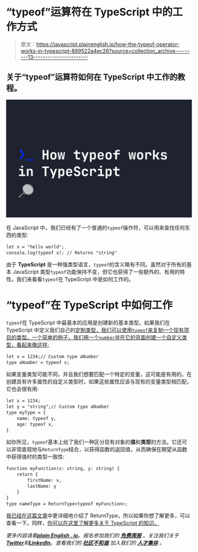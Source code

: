 # “typeof”运算符在 TypeScript 中的工作方式

> 原文：<https://javascript.plainenglish.io/how-the-typeof-operator-works-in-typescript-899522a4ec26?source=collection_archive---------13----------------------->

## 关于“typeof”运算符如何在 TypeScript 中工作的教程。

![](img/d89c29f23ec932109b967fbb273c0e1a.png)

在 JavaScript 中，我们已经有了一个普通的`typeof`操作符，可以用来查找任何东西的类型:

```
let x = "hello world";
console.log(typeof x); // Returns "string"
```

由于 **TypeScript** 是一种强类型语言，`typeof`的含义略有不同。虽然对于所有的基本 JavaScript 类型`typeof`功能保持不变，但它也获得了一些额外的、有用的特性。我们来看看`typeof`在 TypeScript 中是如何工作的。

# “typeof”在 TypeScript 中如何工作

`typeof`在 TypeScript 中最基本的应用是创建新的基本类型。如果我们在 TypeScript 中定义我们自己的[定制类型，我们可以使用`typeof`来复制一个现有项目的类型。一个简单的例子，我们用一个`number`并在它的背面创建一个自定义类型，看起来像这样:](https://fjolt.com/article/typescript-creating-custom-types)

```
let x = 1234;// Custom type aNumber
type aNumber = typeof x;
```

如果变量类型可能不同，并且我们想要匹配一个特定的变量，这可能是有用的。在创建具有许多属性的自定义类型时，如果这些属性应该与现有的变量类型相匹配，它也会很有用:

```
let x = 1234;
let y = "string";// Custom type aNumber
type myType = {
    name: typeof y,
    age: typeof x,
}
```

如你所见，`typeof`基本上给了我们一种区分现有对象的**值**和**类型**的方法。它还可以非常直观地与`ReturnType`结合，以获得函数的返回值，从而确保在期望从函数中获得值时的类型一致性:

```
function myFunction(x: string, y: string) {
    return { 
        firstName: x,
        lastName: y
    }
}
type nameType = ReturnType<typeof myFunction>;
```

[我已经在这篇文章](https://fjolt.com/article/typescript-returntype-utility-type)中更详细地介绍了 ReturnType，所以如果你想了解更多，可以查看一下。同样，[你可以在这里了解更多关于 TypeScript 的知识。](https://fjolt.com/category/typescript)

*更多内容请看*[***plain English . io***](https://plainenglish.io/)*。报名参加我们的* [***免费周报***](http://newsletter.plainenglish.io/) *。关注我们关于*[***Twitter***](https://twitter.com/inPlainEngHQ)*和*[***LinkedIn***](https://www.linkedin.com/company/inplainenglish/)*。查看我们的* [***社区不和谐***](https://discord.gg/GtDtUAvyhW) *加入我们的* [***人才集体***](https://inplainenglish.pallet.com/talent/welcome) *。*